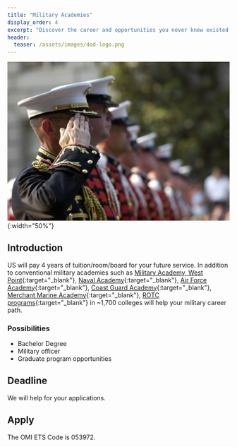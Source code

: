 ```yaml
---
title: "Military Academies"
display_order: 4
excerpt: "Discover the career and opportunities you never knew existed."
header:
  teaser: /assets/images/dod-logo.png
---
```

![Many college flags](/assets/images/military-academy.jpg){:width="50%"}
## Introduction
US will pay 4 years of tuition/room/board for your future service. In addition to conventional military academies such as [Military Academy, West Point](https://www.westpoint.edu/){:target="_blank"}, [Naval Academy](https://www.usna.edu/){:target="_blank"}, [Air Force Academy](https://www.usafa.af.mil/){:target="_blank"}, [Coast Guard Academy](https://www.uscga.edu/){:target="_blank"}, [Merchant Marine Academy](https://www.usmma.edu/){:target="_blank"}, [ROTC programs](https://www.todaysmilitary.com/education-training/rotc-programs){:target="_blank"} in ~1,700 colleges will help your military career path.

### Possibilities
- Bachelor Degree
- Military officer
- Graduate program opportunities

## Deadline
We will help for your applications.

## Apply
The OMI ETS Code is 053972.
